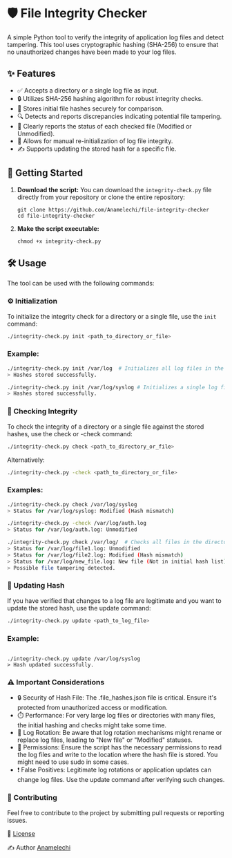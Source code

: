 # 🛡️ File Integrity Checker

A simple Python tool to verify the integrity of application log files and detect tampering. This tool uses cryptographic hashing (SHA-256) to ensure that no unauthorized changes have been made to your log files.

## ✨ Features

* ✅ Accepts a directory or a single log file as input.
* 🔒 Utilizes SHA-256 hashing algorithm for robust integrity checks.
* 💾 Stores initial file hashes securely for comparison.
* 🔍 Detects and reports discrepancies indicating potential file tampering.
* 🚦 Clearly reports the status of each checked file (Modified or Unmodified).
* 🔄 Allows for manual re-initialization of log file integrity.
* ✍️ Supports updating the stored hash for a specific file.

## 🚀 Getting Started

1.  **Download the script:** You can download the `integrity-check.py` file directly from your repository or clone the entire repository:

    ```
    git clone https://github.com/Anamelechi/file-integrity-checker
    cd file-integrity-checker
    ```

2.  **Make the script executable:**

    ```
    chmod +x integrity-check.py
    ```

## 🛠️ Usage

The tool can be used with the following commands:

### ⚙️ Initialization

To initialize the integrity check for a directory or a single file, use the `init` command:

```bash
./integrity-check.py init <path_to_directory_or_file>
```
### Example:

```bash
./integrity-check.py init /var/log  # Initializes all log files in the directory
> Hashes stored successfully.

./integrity-check.py init /var/log/syslog # Initializes a single log file
> Hashes stored successfully.
```
### 👀 Checking Integrity
To check the integrity of a directory or a single file against the stored hashes, use the check or -check command:

```bash 
./integrity-check.py check <path_to_directory_or_file>
```
Alternatively:

```bash
./integrity-check.py -check <path_to_directory_or_file>
```
### Examples:

```bash
./integrity-check.py check /var/log/syslog
> Status for /var/log/syslog: Modified (Hash mismatch)

./integrity-check.py -check /var/log/auth.log
> Status for /var/log/auth.log: Unmodified

./integrity-check.py check /var/log/  # Checks all files in the directory
> Status for /var/log/file1.log: Unmodified
> Status for /var/log/file2.log: Modified (Hash mismatch)
> Status for /var/log/new_file.log: New file (Not in initial hash list)
> Possible file tampering detected.
```
### 🔄 Updating Hash
If you have verified that changes to a log file are legitimate and you want to update the stored hash, use the update command:

```bash
./integrity-check.py update <path_to_log_file>
```
### Example:

```

./integrity-check.py update /var/log/syslog
> Hash updated successfully.
```

### ⚠️ Important Considerations

 - 🔒 Security of Hash File: The .file_hashes.json file is critical. Ensure it's protected from unauthorized access or modification.
 - ⏱️ Performance: For very large log files or directories with many files, the initial hashing and checks might take some time.
 - 🔄 Log Rotation: Be aware that log rotation mechanisms might rename or replace log files, leading to "New file" or "Modified" statuses.
 - 🔑 Permissions: Ensure the script has the necessary permissions to read the log files and write to the location where the hash file is stored. You might need to use sudo in some cases.
 - ❗ False Positives: Legitimate log rotations or application updates can change log files. Use the update command after verifying such changes.

### 🤝 Contributing
 Feel free to contribute to the project by submitting pull requests or reporting issues.

📜 [License](LICENSE)

✍️ Author
[Anamelechi](https://github.com/Anamelechi)















